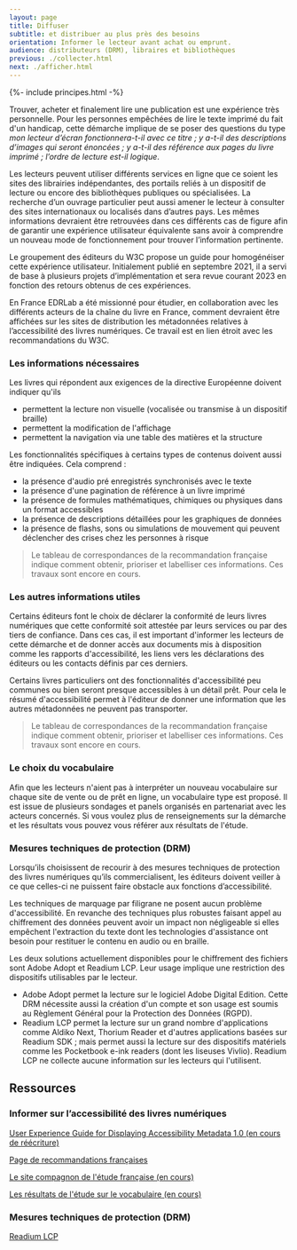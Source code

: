 ```yaml
---
layout: page
title: Diffuser
subtitle: et distribuer au plus près des besoins
orientation: Informer le lecteur avant achat ou emprunt.
audience: distributeurs (DRM), libraires et bibliothèques
previous: ./collecter.html
next: ./afficher.html
---
```


<div markdown="1" id="principes">
{%- include principes.html -%}

Trouver, acheter et finalement lire une publication est une expérience très personnelle. Pour les personnes empêchées de lire le texte imprimé du fait d'un handicap, cette démarche implique de se poser des questions du type *mon lecteur d’écran fonctionnera-t-il avec ce titre ; y a-t-il des descriptions d’images qui seront énoncées ; y a-t-il des référence aux pages du livre imprimé ; l’ordre de lecture est-il logique*.

Les lecteurs peuvent utiliser différents services en ligne que ce soient les sites des librairies indépendantes, des portails reliés à un dispositif de lecture ou encore des bibliothèques publiques ou spécialisées. La recherche d’un ouvrage particulier peut aussi amener le lecteur à consulter des sites internationaux ou localisés dans d’autres pays. Les mêmes informations devraient être retrouvées dans ces différents cas de figure afin de garantir une expérience utilisateur équivalente sans avoir à comprendre un nouveau mode de fonctionnement pour trouver l’information pertinente.

Le groupement des éditeurs du W3C propose un guide pour homogénéiser cette expérience utilisateur. Initialement publié en septembre 2021, il a servi de base à plusieurs projets d’implémentation et sera revue courant 2023 en fonction des retours obtenus de ces expériences.

En France EDRLab a été missionné pour étudier, en collaboration avec les différents acteurs de la chaîne du livre en France, comment devraient être affichées sur les sites de distribution les métadonnées relatives à l’accessibilité des livres numériques. Ce travail est en lien étroit avec les recommandations du W3C.

### Les informations nécessaires

Les livres qui répondent aux exigences de la directive Européenne doivent indiquer qu'ils

* permettent la lecture non visuelle (vocalisée ou transmise à un dispositif braille)
* permettent la modification de l'affichage
* permettent la navigation via une table des matières et la structure

Les fonctionnalités spécifiques à certains types de contenus doivent aussi être indiquées. Cela comprend : 

* la présence d'audio pré enregistrés synchronisés avec le texte
* la présence d'une pagination de référence à un livre imprimé
* la présence de formules mathématiques, chimiques ou physiques dans un format accessibles
* la présence de descriptions détaillées pour les graphiques de données
* la présence de flashs, sons ou simulations de mouvement qui peuvent déclencher des crises chez les personnes à risque 

<blockquote>Le tableau de correspondances de la recommandation française indique comment obtenir, prioriser et labelliser ces informations. Ces travaux sont encore en cours.</blockquote>

### Les autres informations utiles

Certains éditeurs font le choix de déclarer la conformité de leurs livres numériques que cette conformité soit attestée par leurs services ou par des tiers de confiance. Dans ces cas, il est important d'informer les lecteurs de cette démarche et de donner accès aux documents mis à disposition comme les rapports d'accessibilité, les liens vers les déclarations des éditeurs ou les contacts définis par ces derniers. 

Certains livres particuliers ont des fonctionnalités d'accessibilité peu communes ou bien seront presque accessibles à un détail prêt. Pour cela le résumé d'accessibilité permet à l'éditeur de donner une information que les autres métadonnées ne peuvent pas transporter. 

<blockquote>Le tableau de correspondances de la recommandation française indique comment obtenir, prioriser et labelliser ces informations. Ces travaux sont encore en cours.</blockquote>


### Le choix du vocabulaire

Afin que les lecteurs n'aient pas à interpréter un nouveau vocabulaire sur chaque site de vente ou de prêt en ligne, un vocabulaire type est proposé. Il est issue de plusieurs sondages et panels organisés en partenariat avec les acteurs concernés. Si vous voulez plus de renseignements sur la démarche et les résultats vous pouvez vous référer aux résultats de l'étude. 

### Mesures techniques de protection (DRM)

Lorsqu’ils choisissent de recourir à des mesures techniques de protection des livres numériques qu’ils commercialisent, les éditeurs doivent veiller à ce que celles-ci ne puissent faire obstacle aux fonctions d’accessibilité.

Les techniques de marquage par filigrane ne posent aucun problème d'accessibilité. En revanche des techniques plus robustes faisant appel au chiffrement des données peuvent avoir un impact non négligeable si elles empêchent l'extraction du texte dont les technologies d'assistance ont besoin pour restituer le contenu en audio ou en braille. 

Les deux solutions actuellement disponibles pour le chiffrement des fichiers sont Adobe Adopt et Readium LCP. Leur usage implique une restriction des dispositifs utilisables par le lecteur. 

* Adobe Adopt permet la lecture sur le logiciel Adobe Digital Edition. Cette DRM nécessite aussi la création d'un compte et son usage est soumis au Règlement Général pour la Protection des Données (RGPD). 
* Readium LCP permet la lecture sur un grand nombre d'applications comme Aldiko Next, Thorium Reader et d'autres applications basées sur Readium SDK ; mais permet aussi la lecture sur des dispositifs matériels comme les Pocketbook e-ink readers (dont les liseuses Vivlio). Readium LCP ne collecte aucune information sur les lecteurs qui l'utilisent. 


</div>

<aside markdown="1">

<h2>Ressources</h2>

### Informer sur l’accessibilité des livres numériques

<a href="https://www.w3.org/2021/09/UX-Guide-metadata-1.0/principles/" class="link color_orange">User Experience Guide for Displaying Accessibility Metadata 1.0 (en cours de réécriture)</a>

<a href="https://edition-accessible.github.io/lina25/ressources/Informer" class="link color_orange">Page de recommandations françaises</a>

<a href="https://edition-accessible.github.io/signalement/index.html" class="link color_orange">Le site compagnon de l'étude française (en cours)</a>

<a href="https://edition-accessible.github.io/signalement/vocabulaire.html" class="link color_orange">Les résultats de l'étude sur le vocabulaire (en cours)</a>

### Mesures techniques de protection (DRM)

<a href="https://www.edrlab.org/readium-lcp/" class="link color_orange">Readium LCP</a>

</aside>
